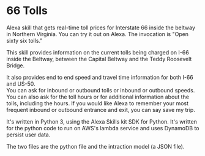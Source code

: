 # 66 Tolls
Alexa skill that gets real-time toll prices for Interstate 66 inside the beltway in Northern Virginia. 
You can try it out on Alexa. The invocation is "Open sixty six tolls."

This skill provides information on the current tolls being charged on I-66 inside the Beltway, 
between the Capital Beltway and the Teddy Roosevelt Bridge. 
        
It also provides end to end speed and travel time information for both I-66 and US-50.  
You can ask for inbound or outbound tolls or inbound or outbound speeds. You can also ask 
for the toll hours or for additional information about the tolls, including the hours.
If you would like Alexa to remember your most frequent inbound or outbound entrance and exit,
you can say save my trip.

It's written in Python 3, using the Alexa Skills kit SDK for Python. It's written for the python code
to run on AWS's lambda service and uses DynamoDB to persist user data. 

The two files are the python file and the intraction model (a JSON file). 
